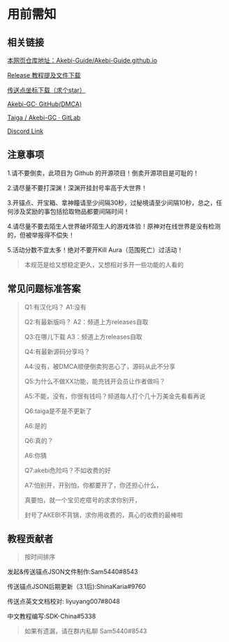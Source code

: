 # 用前需知

## 相关链接

[本网页仓库地址：Akebi-Guide/Akebi-Guide.github.io](https://github.com/Akebi-Guide/Akebi-Guide.github.io)

[Release 教程提及文件下载](https://github.com/Akebi-Guide/Akebi-Guide.github.io/releases/tag/Files)

[传送点坐标下载（求个star）](https://github.com/Sam5440/Genshin_Impact_Teleport)

[Akebi-GC· GitHub(DMCA)](https://github.com/Taiga74164/Akebi-GC)

[Taiga / Akebi-GC · GitLab](https://git.crepe.moe/taiga74164/Akebi-GC/-/releases/v1.1.1)

[Discord Link](https://discord.com/invite/XzPfXBH47Y)

## 注意事项

1.请不要倒卖，此项目为 Github 的开源项目！倒卖开源项目是可耻的！

2.请尽量不要打深渊！深渊开挂封号率高于大世界！

3.开锚点、开宝箱、拿神瞳请至少间隔30秒，过秘境请至少间隔10秒，总之，任何涉及奖励的事包括拾取物品都要间隔时间！

4.请尽量不要去陌生人世界破坏陌生人的游戏体验！原神对在线世界是没有检测的，但被举报得不偿失！

5.活动分数不宜太多！绝对不要开Kill Aura（范围死亡）过活动！

> 本规范是给又想稳定更久，又想相对多开一些功能的人看的
> 

## 常见问题标准答案

> Q1:有汉化吗？ A1:没有
>
> Q2:有最新版吗？ A2：频道上方releases自取
>
> Q3:在哪儿下载 A3：频道上方releases自取
>
> Q4:有最新源码分享吗？
>
> A4:没有，被DMCA顺便倒卖狗恶心了，源码从此不分享
>
> Q5:为什么不做XX功能，能充钱开会员让作者做吗？
>
> A5:不能，没有，你很有钱吗？频道每人打个几十万美金先看看再说
>
> Q6:taiga是不是不更新了
>
> A6:是的
>
> Q6:真的？
>
> A6:你猜
>
> Q7:akebi危险吗？不如收费的好
>
> A7:怕别开，开别怕，你都要开了，你还担心什么，
>
> 真要怕，就一个宝贝疙瘩号的求求你别开，
>
> 封号了AKEBI不背锅，求你用收费的，真心的收费的最棒啦

## 教程贡献者

> 按时间排序

发起&传送锚点JSON文件制作:Sam5440#8543

传送锚点JSON后期更新（3.1后):ShinaKaria#9760

传送点英文文档校对: liyuyang007#8048

中文教程编写:SDK-China#5338

> 如果有遗漏，请在群内私聊 Sam5440#8543



